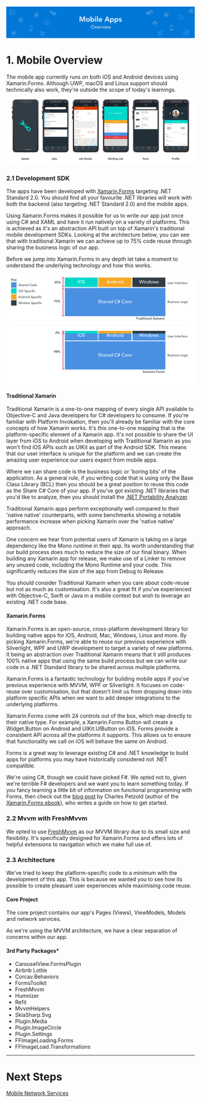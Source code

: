 ![Banner](Assets/Banner.png)

# 1. Mobile Overview
The mobile app currently runs on both iOS and Android devices using Xamarin.Forms. Although UWP, macOS and Linux support should technically also work, they're outside the scope of today's learnings.

![iPhone App Design](Assets/AppDesign.png)

### 2.1 Development SDK
The apps have been developed with [Xamarin.Forms](https://github.com/xamarin/Xamarin.Forms) targeting .NET Standard 2.0. You should find all your favourite .NET libraries will work with both the backend (also targeting .NET Standard 2.0) and the mobile apps. 

Using Xamarin.Forms makes it possible for us to write our app just once using C# and XAML and have it run natively on a variety of platforms. This is achieved as it's an abstraction API built on top of Xamarin's traditional mobile development SDKs. Looking at the architecture below, you can see that with traditional Xamarin we can achieve up to 75% code reuse through sharing the business logic of our app.

Before we jump into Xamarin.Forms in any depth let take a moment to understand the underlying technology and how this works. 

![Xamarin Styles](Assets/XamarinArchitectures.png)

#### Traditional Xamarin 
Traditional Xamarin is a one-to-one mapping of every single API available to Objective-C and Java developers for C# developers to consume. If you're familiar with Platform Invokation, then you'll already be familiar with the core concepts of how Xamarin works. It's this one-to-one mapping that is the platform-specific element of a Xamarin app. It's not possible to share the UI layer from iOS to Android when developing with Traditional Xamarin as you won't find iOS APIs such as UIKit as part of the Android SDK. This means that our user interface is unique for the platform and we can create the amazing user experience our users expect from mobile apps. 

Where we can share code is the business logic or 'boring bits' of the application. As a general rule, if you writing code that is using only the Base Class Library (BCL) then you should be a great position to reuse this code as the Share C# Core of your app. If you've got existing .NET libraries that you'd like to analyze, then you should install the [.NET Portability Analyzer](https://marketplace.visualstudio.com/items?itemName=ConnieYau.NETPortabilityAnalyzer). 


Traditional Xamarin apps perform exceptionally well compared to their 'native native' counterparts, with some benchmarks showing a notable performance increase when picking Xamarin over the 'native native' approach. 

One concern we hear from potential users of Xamarin is taking on a large dependency like the Mono runtime in their app. Its worth understanding that our build process does much to reduce the size of our final binary. When building any Xamarin app for release, we make use of a Linker to remove any unused code, including the Mono Runtime and your code. This significantly reduces the size of the app from Debug to Release. 

You should consider Traditional Xamarin when you care about code-reuse but not as much as customisation. It's also a great fit if you've experienced with Objective-C, Swift or Java in a mobile context but wish to leverage an existing .NET code base. 

#### Xamarin.Forms
Xamarin.Forms is an open-source, cross-platform development library for building native apps for iOS, Android, Mac, Windows, Linux and more. By picking Xamarin.Forms, we're able to reuse our previous experience with Silverlight, WPF and UWP development to target a variety of new platforms. It being an abstraction over Traditional Xamarin means that it still produces 100% native apps that using the same build process but we can write our code in a .NET Standard library to be shared across multiple platforms. 

Xamarin.Forms is a fantastic technology for building mobile apps if you've previous experience with MVVM, WPF or Silverlight. It focuses on code-reuse over customisation, but that doesn't limit us from dropping down into platform specific APIs when we want to add deeper integrations to the underlying platforms. 

Xamarin.Forms come with 24 controls out of the box, which map directly to their native type. For example, a Xamarin.Forms Button will create a Widget.Button on Android and UIKit.UIButton on iOS. Forms provide a consistent API across all the platforms it supports. This allows us to ensure that functionality we call on iOS will behave the same on Android.

Forms is a great way to leverage existing C# and .NET knowledge to build apps for platforms you may have historically considered not .NET compatible. 

We're using C#, though we could have picked F#. We opted not to, given we're terrible F# developers and we want you to learn something today. If you fancy learning a little bit of information on functional programming with Forms, then check out the [blog post](http://www.charlespetzold.com/blog/2015/10/Writing-Xamarin-Forms-Apps-in-FSharp.html) by Charles Petzold (author of the [Xamarin.Forms ebook](https://developer.xamarin.com/guides/xamarin-forms/creating-mobile-apps-xamarin-forms/)), who writes a guide on how to get started. 

### 2.2 Mvvm with FreshMvvm
We opted to use [FreshMvvm](https://github.com/rid00z/FreshMvvm) as our MVVM library due to its small size and flexibility. It's specifically designed for Xamarin.Forms and offers lots of helpful extensions to navigation which we make full use of. 

### 2.3 Architecture 
We've tried to keep the platform-specific code to a minimum with the development of this app. This is because we wanted you to see how its possible to create pleasant user experiences while maximising code reuse.

#### Core Project
The core project contains our app's Pages (Views), ViewModels, Models and network services. 

As we're using the MVVM architecture, we have a clear separation of concerns within our app. 

#### 3rd Party Packages*
* CarouselView.FormsPlugin
* Airbnb Lottie 
* Corcav.Behaviors
* FormsToolkit
* FreshMvvm
* Humnizer
* Refit
* MvvmHelpers
* SkiaSharp.Svg
* Plugin.Media
* Plugin.ImageCircle
* Plugin.Settings
* FFImageLoading.Forms
* FFImageLoad.Transformations

---
# Next Steps 
[Mobile Network Services](../09%20Mobile%20Network%20Services/README.md)

